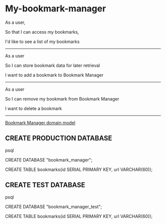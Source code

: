 # My-bookmark-manager

As a user, 

So that I can access my bookmarks, 

I'd like to see a list of my bookmarks

-----------------------------------------------------

As a user

So I can store bookmark data for later retrieval

I want to add a bookmark to Bookmark Manager

-----------------------------------------------------

As a user

So I can remove my bookmark from Bookmark Manager

I want to delete a bookmark

-----------------------------------------------------
[Bookmark Manager domain model](./bookmark_manager_1.png)

## CREATE PRODUCTION DATABASE
psql

CREATE DATABASE "bookmark_manager";

CREATE TABLE bookmarks(id SERIAL PRIMARY KEY, url VARCHAR(60));

## CREATE TEST DATABASE
psql

CREATE DATABASE "bookmark_manager_test";

CREATE TABLE bookmarks(id SERIAL PRIMARY KEY, url VARCHAR(60));
